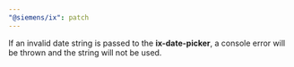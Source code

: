 ```yaml
---
"@siemens/ix": patch
---
```


If an invalid date string is passed to the __ix-date-picker__, a console error will be thrown and the string will not be used.

